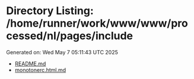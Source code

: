 # Directory Listing: /home/runner/work/www/www/processed/nl/pages/include
Generated on: Wed May  7 05:11:43 UTC 2025

- [README.md](README.md)
- [monotonerc.html.md](monotonerc.html.md)
